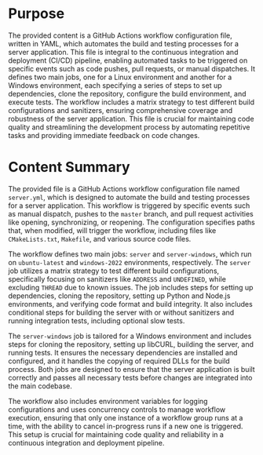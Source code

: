 # Purpose
The provided content is a GitHub Actions workflow configuration file, written in YAML, which automates the build and testing processes for a server application. This file is integral to the continuous integration and deployment (CI/CD) pipeline, enabling automated tasks to be triggered on specific events such as code pushes, pull requests, or manual dispatches. It defines two main jobs, one for a Linux environment and another for a Windows environment, each specifying a series of steps to set up dependencies, clone the repository, configure the build environment, and execute tests. The workflow includes a matrix strategy to test different build configurations and sanitizers, ensuring comprehensive coverage and robustness of the server application. This file is crucial for maintaining code quality and streamlining the development process by automating repetitive tasks and providing immediate feedback on code changes.
# Content Summary
The provided file is a GitHub Actions workflow configuration file named `server.yml`, which is designed to automate the build and testing processes for a server application. This workflow is triggered by specific events such as manual dispatch, pushes to the `master` branch, and pull request activities like opening, synchronizing, or reopening. The configuration specifies paths that, when modified, will trigger the workflow, including files like `CMakeLists.txt`, `Makefile`, and various source code files.

The workflow defines two main jobs: `server` and `server-windows`, which run on `ubuntu-latest` and `windows-2022` environments, respectively. The `server` job utilizes a matrix strategy to test different build configurations, specifically focusing on sanitizers like `ADDRESS` and `UNDEFINED`, while excluding `THREAD` due to known issues. The job includes steps for setting up dependencies, cloning the repository, setting up Python and Node.js environments, and verifying code format and build integrity. It also includes conditional steps for building the server with or without sanitizers and running integration tests, including optional slow tests.

The `server-windows` job is tailored for a Windows environment and includes steps for cloning the repository, setting up libCURL, building the server, and running tests. It ensures the necessary dependencies are installed and configured, and it handles the copying of required DLLs for the build process. Both jobs are designed to ensure that the server application is built correctly and passes all necessary tests before changes are integrated into the main codebase.

The workflow also includes environment variables for logging configurations and uses concurrency controls to manage workflow execution, ensuring that only one instance of a workflow group runs at a time, with the ability to cancel in-progress runs if a new one is triggered. This setup is crucial for maintaining code quality and reliability in a continuous integration and deployment pipeline.
